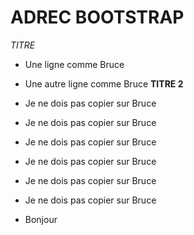# ADREC BOOTSTRAP

*TITRE*
- Une ligne comme Bruce
- Une autre ligne comme Bruce
****TITRE 2****
- Je ne dois pas copier sur Bruce
- Je ne dois pas copier sur Bruce
- Je ne dois pas copier sur Bruce
- Je ne dois pas copier sur Bruce
- Je ne dois pas copier sur Bruce
- Je ne dois pas copier sur Bruce

- Bonjour

